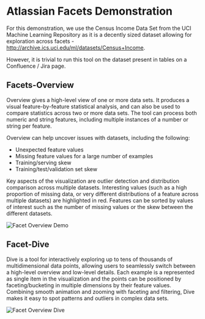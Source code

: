 # Atlassian Facets Demonstration

For this demonstration, we use the Census Income Data Set from the UCI Machine Learning Repository as it is a decently sized dataset allowing for exploration across facets - http://archive.ics.uci.edu/ml/datasets/Census+Income.

However, it is trivial to run this tool on the dataset present in tables on a Confluence / Jira page.

## Facets-Overview

Overview gives a high-level view of one or more data sets. It produces a visual feature-by-feature statistical analysis, and can also be used to compare statistics across two or more data sets. The tool can process both numeric and string features, including multiple instances of a number or string per feature.

Overview can help uncover issues with datasets, including the following:

- Unexpected feature values
- Missing feature values for a large number of examples
- Training/serving skew
- Training/test/validation set skew

Key aspects of the visualization are outlier detection and distribution comparison across multiple datasets. Interesting values (such as a high proportion of missing data, or very different distributions of a feature across multiple datasets) are highlighted in red. Features can be sorted by values of interest such as the number of missing values or the skew between the different datasets.

![Facet Overview Demo](media/facet-overview.gif)

## Facet-Dive

Dive is a tool for interactively exploring up to tens of thousands of multidimensional data points, allowing users to seamlessly switch between a high-level overview and low-level details. Each example is a represented as single item in the visualization and the points can be positioned by faceting/bucketing in multiple dimensions by their feature values. Combining smooth animation and zooming with faceting and filtering, Dive makes it easy to spot patterns and outliers in complex data sets.

![Facet Overview Dive](media/facet-dive.gif)

